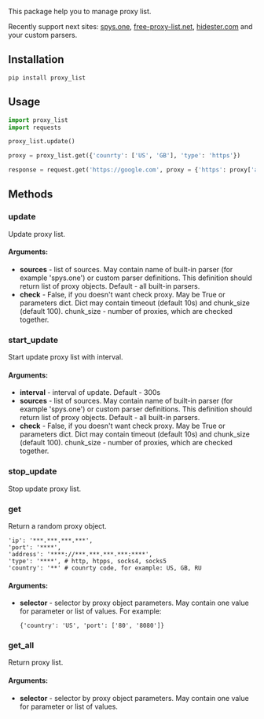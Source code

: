This package help you to manage proxy list.

Recently support next sites:
<a href = 'http://spys.one/proxies/'>spys.one</a>,
<a href = 'https://free-proxy-list.net/'>free-proxy-list.net</a>,
<a href = 'https://hidester.com/proxylist/'>hidester.com</a>
and your custom parsers.

<h2> Installation </h2>

    pip install proxy_list

<h2> Usage </h2>

```python
import proxy_list
import requests

proxy_list.update()

proxy = proxy_list.get({'counrty': ['US', 'GB'], 'type': 'https'})

response = request.get('https://google.com', proxy = {'https': proxy['address'])})
```

<h2> Methods </h2>

<h3> update </h3>

Update proxy list.

<h4> Arguments: </h4>
<ul>
    <li>
        <b>sources</b>
        - list of sources. May contain name of built-in parser
        (for example 'spys.one') or custom parser definitions. This definition
        should return list of proxy objects. Default - all built-in parsers.
    </li>
    <li>
        <b>check</b>
        - False, if you doesn't want check proxy. May be True or parameters dict.
        Dict may contain timeout (default 10s) and chunk_size (default 100).
        chunk_size - number of proxies, which are checked together.
    </li>
</ul>

<h3> start_update </h3>

Start update proxy list with interval.

<h4> Arguments: </h4>
<ul>
    <li> <b>interval</b> - interval of update. Default - 300s</li>
    <li>
        <b>sources</b>
        - list of sources. May contain name of built-in parser
        (for example 'spys.one') or custom parser definitions. This definition
        should return list of proxy objects. Default - all built-in parsers.
    </li>
    <li>
        <b>check</b>
        - False, if you doesn't want check proxy. May be True or parameters dict.
        Dict may contain timeout (default 10s) and chunk_size (default 100).
        chunk_size - number of proxies, which are checked together.
    </li>
</ul>

<h3> stop_update </h3>

Stop update proxy list.

<h3> get </h3>

Return a random proxy object.

    'ip': '***.***.***.***',
    'port': '****',
    'address': '****://***.***.***.***:****',
    'type': '****', # http, htpps, socks4, socks5
    'country': '**' # counrty code, for example: US, GB, RU

<h4> Arguments: </h4>
<ul>
    <li>
        <b>selector</b>
        - selector by proxy object parameters. May contain one value for parameter or
        list of values. For example:
    </li>

    {'country': 'US', 'port': ['80', '8080']}
</ul>

<h3> get_all </h3>

Return proxy list.

<h4> Arguments: </h4>
<ul>
    <li>
        <b>selector</b>
        - selector by proxy object parameters. May contain one value for parameter or
        list of values.
    </li>
</ul>

